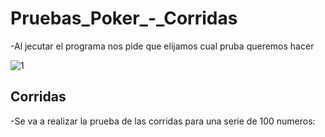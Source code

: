 # Pruebas_Poker_-_Corridas

-Al jecutar el programa nos pide que elijamos cual pruba queremos hacer 

![1](https://user-images.githubusercontent.com/33550350/58817076-84e8b800-85f0-11e9-981f-c3ab09df2181.PNG)

## Corridas
-Se va a realizar la prueba de las corridas para una serie de 100 numeros:




